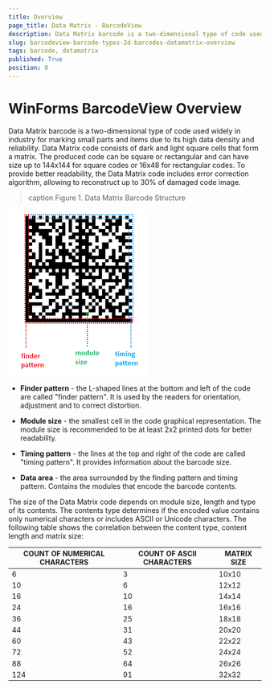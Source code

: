 ```yaml
---
title: Overview
page_title: Data Matrix - BarcodeView
description: Data Matrix barcode is a two-dimensional type of code used widely in industry for marking small parts and items due to its high data density and reliability.   
slug: barcodeview-barcode-types-2d-barcodes-datamatrix-overview 
tags: barcode, datamatrix
published: True
position: 0 
---
```


# WinForms BarcodeView Overview

Data Matrix barcode is a two-dimensional type of code used widely in industry for marking small parts and items due to its high data density and reliability. Data Matrix code consists of dark and light square cells that form a matrix. The produced code can be square or rectangular and can have size up to 144x144 for square codes or 16x48 for rectangular codes. To provide better readability, the Data Matrix code includes error correction algorithm, allowing to reconstruct up to 30% of damaged code image. 

>caption Figure 1. Data Matrix Barcode Structure

![WinForms RadBarcodeView Data Matrix Barcode Structure](images/2d-barcodes-datamatrix-overview001.png)

* **Finder pattern** - the L-shaped lines at the bottom and left of the code are called "finder pattern". It is used by the readers for orientation, adjustment and to correct distortion.

* **Module size** - the smallest cell in the code graphical representation. The module size is recommended to be at least 2x2 printed dots for better readability.

* **Timing pattern** - the lines at the top and right of the code are called "timing pattern". It provides information about the barcode size.

* **Data area** - the area surrounded by the finding pattern and timing pattern. Contains the modules that encode the barcode contents.

The size of the Data Matrix code depends on module size, length and type of its contents. The contents type determines if the encoded value contains only numerical characters or includes ASCII or Unicode characters. The following table shows the correlation between the content type, content length and matrix size:

|COUNT OF NUMERICAL CHARACTERS|COUNT OF ASCII CHARACTERS|MATRIX SIZE|
|----|----|----|
|6|3|10x10|
|10|6|12x12|
|16|10|14x14|
|24|16|16x16|
|36|25|18x18|
|44|31|20x20|
|60|43|22x22|
|72|52|24x24|
|88|64|26x26|
|124|91|32x32|


 
